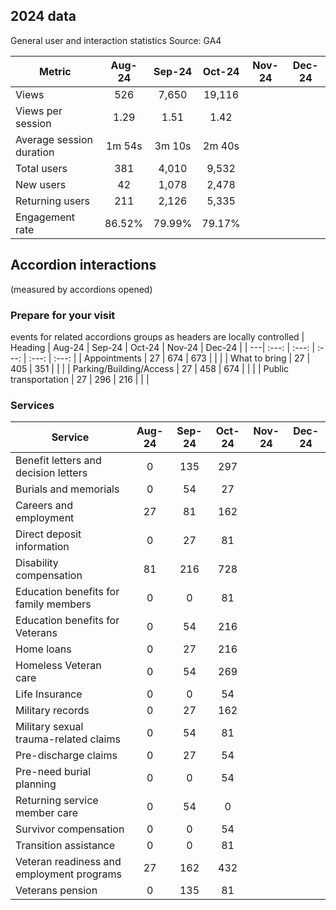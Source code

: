 ## 2024 data

General user and interaction statistics
Source: GA4
 
|	Metric | 	 	Aug-24	 | 	Sep-24	 | Oct-24		 | 	Nov-24		 | Dec-24		 |
|	---| 	:---:	 | 	:---: | 	:---:	 | 	:---: | 	:---:	 | 	
|	Views | 	526		 | 7,650	 | 	19,116	 | 		 | 		 | 	
|	Views per session	 | 	1.29	 | 	1.51	 | 	1.42	 | 		 | 		 | 	
|	Average session duration	  | 	1m 54s	 | 	3m 10s	 | 2m 40s		 | 		 | 		 | 	
| Total users | 	381		 | 4,010	 | 	9,532	 | 		 | 		 | 	 
| New users 	 | 	42		 | 1,078	 | 	2,478	 | 		 | 		 | 		  	
|	Returning users  |  211| 	 	2,126	 | 5,335		 | 		 | 		  	
|	Engagement rate | 	86.52% | 79.99%		 | 	79.17%	 | 		 | 			

## Accordion interactions
(measured by accordions opened)

### Prepare for your visit 
events for related accordions groups as headers are locally controlled
| Heading |	Aug-24	 | 	Sep-24	 | Oct-24		 | 	Nov-24		 | Dec-24		 |
|	---| 	:---:	 | 	:---: | 	:---:	 | 	:---: | 	:---:	 | 
| Appointments 	|	27	|	674	|	673 | | |
| What to bring	|	27	|	405	|	351 | | |
| Parking/Building/Access 	|	27	|	458	|	674 | | |
| Public transportation 	|	27	|	296	|	216 | | |

### Services 
| Service | 	Aug-24	 | 	Sep-24	 | Oct-24		 | 	Nov-24		 | Dec-24		 |
|	---| 	:---:	 | 	:---: | 	:---:	 | 	:---: | 	:---:	 | 
|	Benefit letters and decision letters	|	0	|	135	|	297
|	Burials and memorials	|	0	|	54	|	27
|	Careers and employment	|	27	|	81	|	162
|	Direct deposit information	|	0	|	27	|	81
|	Disability compensation	|	81	|	216	|	728
|	Education benefits for family members	|	0	|	0	|	81
|	Education benefits for Veterans	|	0	|	54	|	216
|	Home loans	|	0	|	27	|	216
|	Homeless Veteran care	|	0	|	54	|	269
|	Life Insurance	|	0	|	0	|	54
|	Military records	|	0	|	27	|	162
|	Military sexual trauma-related claims	|	0	|	54	|	81
|	Pre-discharge claims	|	0	|	27	|	54
|	Pre-need burial planning	|	0	|	0	|	54
|	Returning service member care	|	0	|	54	|	0
|	Survivor compensation	|	0	|	0	|	54
|	Transition assistance	|	0	|	0	|	81
|	Veteran readiness and employment programs	|	27	|	162	|	432
|	Veterans pension	|	0	|	135	|	81

